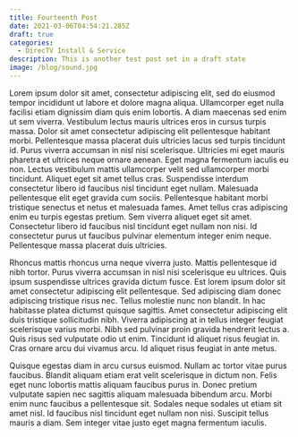 ```yaml
---
title: Fourteenth Post
date: 2021-03-06T04:54:21.285Z
draft: true
categories:
  - DirecTV Install & Service
description: This is another test post set in a draft state
image: /blog/sound.jpg
---
```

<!--StartFragment-->

Lorem ipsum dolor sit amet, consectetur adipiscing elit, sed do eiusmod tempor incididunt ut labore et dolore magna aliqua. Ullamcorper eget nulla facilisi etiam dignissim diam quis enim lobortis. A diam maecenas sed enim ut sem viverra. Vestibulum lectus mauris ultrices eros in cursus turpis massa. Dolor sit amet consectetur adipiscing elit pellentesque habitant morbi. Pellentesque massa placerat duis ultricies lacus sed turpis tincidunt id. Purus viverra accumsan in nisl nisi scelerisque. Ultricies mi eget mauris pharetra et ultrices neque ornare aenean. Eget magna fermentum iaculis eu non. Lectus vestibulum mattis ullamcorper velit sed ullamcorper morbi tincidunt. Aliquet eget sit amet tellus cras. Suspendisse interdum consectetur libero id faucibus nisl tincidunt eget nullam. Malesuada pellentesque elit eget gravida cum sociis. Pellentesque habitant morbi tristique senectus et netus et malesuada fames. Amet tellus cras adipiscing enim eu turpis egestas pretium. Sem viverra aliquet eget sit amet. Consectetur libero id faucibus nisl tincidunt eget nullam non nisi. Id consectetur purus ut faucibus pulvinar elementum integer enim neque. Pellentesque massa placerat duis ultricies.

Rhoncus mattis rhoncus urna neque viverra justo. Mattis pellentesque id nibh tortor. Purus viverra accumsan in nisl nisi scelerisque eu ultrices. Quis ipsum suspendisse ultrices gravida dictum fusce. Est lorem ipsum dolor sit amet consectetur adipiscing elit pellentesque. Sed adipiscing diam donec adipiscing tristique risus nec. Tellus molestie nunc non blandit. In hac habitasse platea dictumst quisque sagittis. Amet consectetur adipiscing elit duis tristique sollicitudin nibh. Viverra adipiscing at in tellus integer feugiat scelerisque varius morbi. Nibh sed pulvinar proin gravida hendrerit lectus a. Quis risus sed vulputate odio ut enim. Tincidunt id aliquet risus feugiat in. Cras ornare arcu dui vivamus arcu. Id aliquet risus feugiat in ante metus.

Quisque egestas diam in arcu cursus euismod. Nullam ac tortor vitae purus faucibus. Blandit aliquam etiam erat velit scelerisque in dictum non. Felis eget nunc lobortis mattis aliquam faucibus purus in. Donec pretium vulputate sapien nec sagittis aliquam malesuada bibendum arcu. Morbi enim nunc faucibus a pellentesque sit. Sodales neque sodales ut etiam sit amet nisl. Id faucibus nisl tincidunt eget nullam non nisi. Suscipit tellus mauris a diam. Sem integer vitae justo eget magna fermentum iaculis.

<!--EndFragment-->